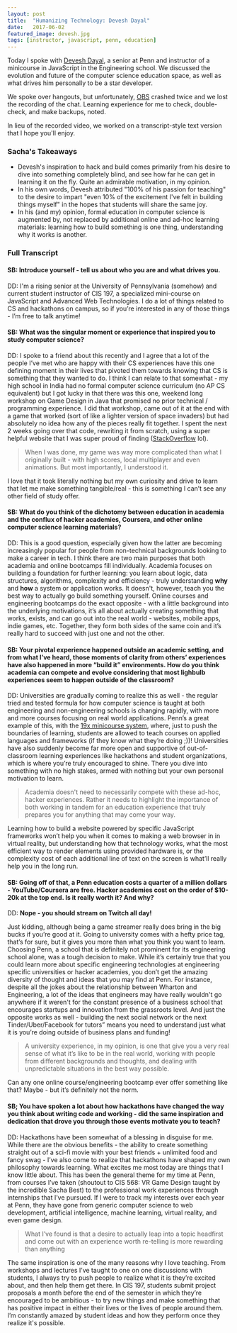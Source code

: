 ```yaml
---
layout: post
title:  "Humanizing Technology: Devesh Dayal"
date:   2017-06-02
featured_image: devesh.jpg
tags: [instructor, javascript, penn, education]
---
```


Today I spoke with [Devesh Dayal](http://seas.upenn.edu/~deveshd), a senior at Penn and instructor of a minicourse in JavaScript in the Engineering school. We discussed the evolution and future of the computer science education space, as well as what drives him personally to be a star developer. 

We spoke over hangouts, but unfortunately, [OBS](https://obsproject.com/) crashed twice and we lost the recording of the chat. Learning experience for me to check, double-check, and make backups, noted.

In lieu of the recorded video, we worked on a transcript-style text version that I hope you'll enjoy. 

<!--more-->

### Sacha's Takeaways

* Devesh's inspiration to hack and build comes primarily from his desire to dive into something completely blind, and see how far he can get in learning it on the fly. Quite an admirable motivation, in my opinion.
* In his own words, Devesh attributed "100% of his passion for teaching" to the desire to impart "even 10% of the excitement I've felt in building things myself" in the hopes that students will share the same joy.
* In his (and my) opinion, formal education in computer science is augmented by, not replaced by additional online and ad-hoc learning materials: learning how to build something is one thing, understanding why it works is another. 

### Full Transcript

#### SB: Introduce yourself - tell us about who you are and what drives you.

DD: I'm a rising senior at the University of Pennsylvania (somehow) and current student instructor of CIS 197, a specialized mini-course on JavaScript and Advanced Web Technologies. I do a lot of things related to CS and hackathons on campus, so if you’re interested in any of those things - I’m free to talk anytime!

#### SB: What was the singular moment or experience that inspired you to study computer science?

DD: I spoke to a friend about this recently and I agree that a lot of the people I’ve met who are happy with their CS experiences have this one defining moment in their lives that pivoted them towards knowing that CS is something that they wanted to do. I think I can relate to that somewhat - my high school in India had no formal computer science curriculum (no AP CS equivalent) but I got lucky in that there was this one, weekend long workshop on Game Design in Java that promised no prior technical / programming experience. I did that workshop, came out of it at the end with a game that worked (sort of like a lighter version of space invaders) but had absolutely no idea how any of the pieces really fit together. I spent the next 2 weeks going over that code, rewriting it from scratch, using a super helpful website that I was super proud of finding ([StackOverflow](https://stackoverflow.com) lol). 
 
>When I was done, my game was way more complicated than what I originally built - with high scores, local multiplayer and even animations. But most importantly, I understood it.

I love that it took literally nothing but my own curiosity and drive to learn that let me make something tangible/real - this is something I can’t see any other field of study offer.

#### SB: What do you think of the dichotomy between education in academia and the conflux of hacker academies, Coursera, and other online computer science learning materials?

DD: This is a good question, especially given how the latter are becoming increasingly popular for people from non-technical backgrounds looking to make a career in tech. I think there are two main purposes that both academia and online bootcamps fill individually. Academia focuses on building a foundation for further learning: you learn about logic, data structures, algorithms, complexity and efficiency - truly understanding **why** and **how** a system or application works. It doesn't, however, teach you the best way to actually go build something yourself. Online courses and engineering bootcamps do the exact opposite - with a little background into the underlying motivations, it’s all about actually creating something that works, exists, and can go out into the real world - websites, mobile apps, indie games, etc. Together, they form both sides of the same coin and it’s really hard to succeed with just one and not the other. 

#### SB: Your pivotal experience happened outside an academic setting, and from what I’ve heard, those moments of clarity from others’ experiences have also happened in more “build it” environments. How do you think academia can compete and evolve considering that most lighbulb experiences seem to happen outside of the classroom?

DD: Universities are gradually coming to realize this as well - the regular tried and tested formula for how computer science is taught at both engineering and non-engineering schools is changing rapidly, with more and more courses focusing on real world applications. Penn’s a great example of this, with the [19x minicourse system](https://www.cis.upenn.edu/~cis19x/), where, just to push the boundaries of learning, students are allowed to teach courses on applied languages and frameworks (if they know what they’re doing ;))! Universities have also suddenly become far more open and supportive of out-of-classroom learning experiences like hackathons and student organizations, which is where you’re truly encouraged to shine. There you dive into something with no high stakes, armed with nothing but your own personal motivation to learn. 

>Academia doesn't need to necessarily compete with these ad-hoc, hacker experiences. Rather it needs to highlight the importance of both working in tandem for an education experience that truly prepares you for anything that may come your way.

Learning how to build a website powered by specific JavaScript frameworks won’t help you when it comes to making a web browser in in virtual reality, but understanding how that technology works, what the most efficient way to render elements using provided hardware is, or the complexity cost of each additional line of text on the screen is what’ll really help you in the long run.

#### SB: Going off of that, a Penn education costs a quarter of a million dollars - YouTube/Coursera are free. Hacker academies cost on the order of $10-20k at the top end. Is it really worth it? And why?

DD: **Nope - you should stream on Twitch all day!**

Just kidding, although being a game streamer really does bring in the big bucks if you’re good at it. Going to university comes with a hefty price tag, that’s for sure, but it gives you more than what you think you want to learn. Choosing Penn, a school that is definitely not prominent for its engineering school alone, was a tough decision to make. While it’s certainly true that you could learn more about specific engineering technologies at engineering specific universities or hacker academies, you don’t get the amazing diversity of thought and ideas that you may find at Penn. For instance, despite all the jokes about the relationship between Wharton and Engineering, a lot of the ideas that engineers may have really wouldn't go anywhere if it weren't for the constant presence of a business school that encourages startups and innovation from the grassroots level. And just the opposite works as well - building the next social network or the next Tinder/Uber/Facebook for tutors” means you need to understand just what it is you’re doing outside of business plans and funding!

>A university experience, in my opinion, is one that give you a very real sense of what it’s like to be in the real world, working with people from different backgrounds and thoughts, and dealing with unpredictable situations in the best way possible.

Can any one online course/engineering bootcamp ever offer something like that? Maybe - but it’s definitely not the norm.

#### SB; You have spoken a lot about how hackathons have changed the way you think about writing code and working - did the same inspiration and dedication that drove you through those events motivate you to teach?

DD: Hackathons have been somewhat of a blessing in disguise for me. While there are the obvious benefits - the ability to create something straight out of a sci-fi movie with your best friends + unlimited food and fancy swag - I’ve also come to realize that hackathons have shaped my own philosophy towards learning. What excites me most today are things that I know little about. This has been the general theme for my time at Penn, from courses I’ve taken (shoutout to CIS 568: VR Game Design taught by the incredible Sacha Best) to the professional work experiences through internships that I’ve pursued. If I were to track my interests over each year at Penn, they have gone from generic computer science to web development, artificial intelligence, machine learning, virtual reality, and even game design.

>What I’ve found is that a desire to actually leap into a topic headfirst and come out with an experience worth re-telling is more rewarding than anything

The same inspiration is one of the many reasons why I love teaching. From workshops and lectures I’ve taught to one on one discussions with students, I always try to push people to realize what it is they’re excited about, and then help them get there. In CIS 197, students submit project proposals a month before the end of the semester in which they’re encouraged to be ambitious - to try new things and make something that has positive impact in either their lives or the lives of people around them. I’m constantly amazed by student ideas and how they perform once they realize it's possible.